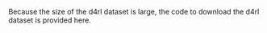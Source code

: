 Because the size of the d4rl dataset is large, the code to download the d4rl dataset is provided here.
